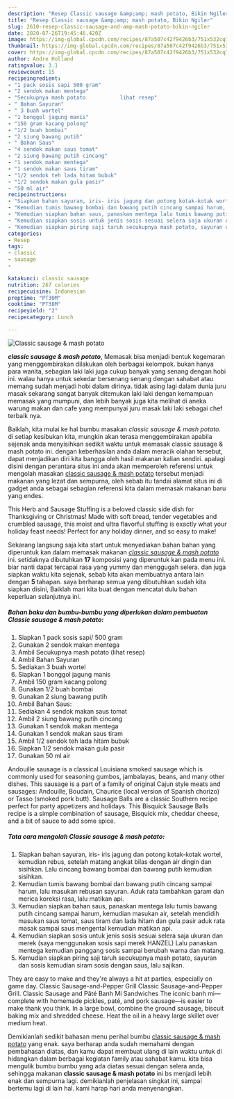 ```yaml
---
description: "Resep Classic sausage &amp;amp; mash potato, Bikin Ngiler"
title: "Resep Classic sausage &amp;amp; mash potato, Bikin Ngiler"
slug: 2610-resep-classic-sausage-and-amp-mash-potato-bikin-ngiler
date: 2020-07-26T19:45:46.420Z
image: https://img-global.cpcdn.com/recipes/87a507c42f9426b3/751x532cq70/classic-sausage-mash-potato-foto-resep-utama.jpg
thumbnail: https://img-global.cpcdn.com/recipes/87a507c42f9426b3/751x532cq70/classic-sausage-mash-potato-foto-resep-utama.jpg
cover: https://img-global.cpcdn.com/recipes/87a507c42f9426b3/751x532cq70/classic-sausage-mash-potato-foto-resep-utama.jpg
author: Andre Holland
ratingvalue: 3.1
reviewcount: 15
recipeingredient:
- "1 pack sosis sapi 500 gram"
- "2 sendok makan mentega"
- "Secukupnya mash potato           lihat resep"
- " Bahan Sayuran"
- " 3 buah wortel"
- "1 bonggol jagung manis"
- "150 gram kacang polong"
- "1/2 buah bombai"
- "2 siung bawang putih"
- " Bahan Saus"
- "4 sendok makan saus tomat"
- "2 siung bawang putih cincang"
- "1 sendok makan mentega"
- "1 sendok makan saus tiram"
- "1/2 sendok teh lada hitam bubuk"
- "1/2 sendok makan gula pasir"
- "50 ml air"
recipeinstructions:
- "Siapkan bahan sayuran, iris- iris jagung dan potong kotak-kotak wortel, kemudian rebus, setelah matang angkat bilas dengan air dingin dan sisihkan. Lalu cincang bawang bombai dan bawang putih kemudian sisihkan."
- "Kemudian tumis bawang bombai dan bawang putih cincang sampai harum, lalu masukan rebusan sayuran. Aduk rata tambahkan garam dan merica koreksi rasa, lalu matikan api."
- "Kemudian siapkan bahan saus, panaskan mentega lalu tumis bawang putih cincang sampai harum, kemudian masukan air, setelah mendidih masukan saus tomat, saus tiram dan lada hitam dan gula pasir aduk rata masak sampai saus mengental kemudian matikan api."
- "Kemudian siapkan sosis untuk jenis sosis sesuai selera saja ukuran dan merek (saya menggunakan sosis sapi merek HANZEL) Lalu panaskan mentega kemudian panggang sosis sampai berubah warna dan matang."
- "Kemudian siapkan piring saji taruh secukupnya mash potato, sayuran dan sosis kemudian siram sosis dengan saus, lalu sajikan."
categories:
- Resep
tags:
- classic
- sausage
- 

katakunci: classic sausage  
nutrition: 267 calories
recipecuisine: Indonesian
preptime: "PT30M"
cooktime: "PT38M"
recipeyield: "2"
recipecategory: Lunch

---
```



![Classic sausage &amp; mash potato](https://img-global.cpcdn.com/recipes/87a507c42f9426b3/751x532cq70/classic-sausage-mash-potato-foto-resep-utama.jpg)

<b><i>classic sausage &amp; mash potato</i></b>, Memasak bisa menjadi bentuk kegemaran yang menggembirakan dilakukan oleh berbagai kelompok. bukan hanya para wanita, sebagian laki laki juga cukup banyak yang senang dengan hobi ini. walau hanya untuk sekedar bersenang senang dengan sahabat atau memang sudah menjadi hobi dalam dirinya. tidak asing lagi dalam dunia juru masak sekarang sangat banyak ditemukan laki laki dengan kemampuan memasak yang mumpuni, dan lebih banyak juga kita melihat di aneka warung makan dan cafe yang mempunyai juru masak laki laki sebagai chef terbaik nya.

Baiklah, kita mulai ke hal bumbu masakan <i>classic sausage &amp; mash potato</i>. di setiap kesibukan kita, mungkin akan terasa menggembirakan apabila sejenak anda menyisihkan sedikit waktu untuk memasak classic sausage &amp; mash potato ini. dengan keberhasilan anda dalam meracik olahan tersebut, dapat menjadikan diri kita bangga oleh hasil makanan kalian sendiri. apalagi disini dengan perantara situs ini anda akan memperoleh referensi untuk mengolah masakan <u>classic sausage &amp; mash potato</u> tersebut menjadi makanan yang lezat dan sempurna, oleh sebab itu tandai alamat situs ini di gadget anda sebagai sebagian referensi kita dalam memasak makanan baru yang endes.

This Herb and Sausage Stuffing is a beloved classic side dish for Thanksgiving or Christmas! Made with soft bread, tender vegetables and crumbled sausage, this moist and ultra flavorful stuffing is exactly what your holiday feast needs! Perfect for any holiday dinner, and so easy to make!


Sekarang langsung saja kita start untuk menyediakan bahan bahan yang diperuntuk kan dalam memasak makanan <u><i>classic sausage &amp; mash potato</i></u> ini. setidaknya dibutuhkan <b>17</b> komposisi yang diperuntuk kan pada menu ini. biar nanti dapat tercapai rasa yang yummy dan menggugah selera. dan juga siapkan waktu kita sejenak, sebab kita akan membuatnya antara lain dengan <b>5</b> tahapan. saya berharap semua yang dibutuhkan sudah kita siapkan disini, Baiklah mari kita buat dengan mencatat dulu bahan keperluan selanjutnya ini.

<!--inarticleads1-->

##### Bahan baku dan bumbu-bumbu yang diperlukan dalam pembuatan Classic sausage &amp; mash potato:

1. Siapkan 1 pack sosis sapi/ 500 gram
1. Gunakan 2 sendok makan mentega
1. Ambil Secukupnya mash potato           (lihat resep)
1. Ambil  Bahan Sayuran
1. Sediakan  3 buah wortel
1. Siapkan 1 bonggol jagung manis
1. Ambil 150 gram kacang polong
1. Gunakan 1/2 buah bombai
1. Gunakan 2 siung bawang putih
1. Ambil  Bahan Saus:
1. Sediakan 4 sendok makan saus tomat
1. Ambil 2 siung bawang putih cincang
1. Gunakan 1 sendok makan mentega
1. Gunakan 1 sendok makan saus tiram
1. Ambil 1/2 sendok teh lada hitam bubuk
1. Siapkan 1/2 sendok makan gula pasir
1. Gunakan 50 ml air


Andouille sausage is a classical Louisiana smoked sausage which is commonly used for seasoning gumbos, jambalayas, beans, and many other dishes. This sausage is a part of a family of original Cajun style meats and sausages: Andouille, Boudain, Chaurice (local version of Spanish chorizo) or Tasso (smoked pork butt). Sausage Balls are a classic Southern recipe perfect for party appetizers and holidays. This Bisquick Sausage Balls recipe is a simple combination of sausage, Bisquick mix, cheddar cheese, and a bit of sauce to add some spice. 

<!--inarticleads2-->

##### Tata cara mengolah Classic sausage &amp; mash potato:

1. Siapkan bahan sayuran, iris- iris jagung dan potong kotak-kotak wortel, kemudian rebus, setelah matang angkat bilas dengan air dingin dan sisihkan. Lalu cincang bawang bombai dan bawang putih kemudian sisihkan.
1. Kemudian tumis bawang bombai dan bawang putih cincang sampai harum, lalu masukan rebusan sayuran. Aduk rata tambahkan garam dan merica koreksi rasa, lalu matikan api.
1. Kemudian siapkan bahan saus, panaskan mentega lalu tumis bawang putih cincang sampai harum, kemudian masukan air, setelah mendidih masukan saus tomat, saus tiram dan lada hitam dan gula pasir aduk rata masak sampai saus mengental kemudian matikan api.
1. Kemudian siapkan sosis untuk jenis sosis sesuai selera saja ukuran dan merek (saya menggunakan sosis sapi merek HANZEL) Lalu panaskan mentega kemudian panggang sosis sampai berubah warna dan matang.
1. Kemudian siapkan piring saji taruh secukupnya mash potato, sayuran dan sosis kemudian siram sosis dengan saus, lalu sajikan.


They are easy to make and they&#39;re always a hit at parties, especially on game day. Classic Sausage-and-Pepper Grill Classic Sausage-and-Pepper Grill. Classic Sausage and Pâté Banh Mi Sandwiches The iconic banh mi—complete with homemade pickles, paté, and pork sausage—is easier to make thank you think. In a large bowl, combine the ground sausage, biscuit baking mix and shredded cheese. Heat the oil in a heavy large skillet over medium heat. 

Demikianlah sedikit bahasan menu perihal bumbu <u>classic sausage &amp; mash potato</u> yang enak. saya berharap anda sudah memahami dengan pembahasan diatas, dan kamu dapat membuat ulang di lain waktu untuk di hidangkan dalam berbagai kegiatan family atau sahabat kamu. kita bisa mengulik bumbu bumbu yang ada diatas sesuai dengan selera anda, sehingga makanan <b>classic sausage &amp; mash potato</b> ini bs menjadi lebih enak dan sempurna lagi. demikianlah penjelasan singkat ini, sampai bertemu lagi di lain hal. kami harap hari anda menyenangkan.
